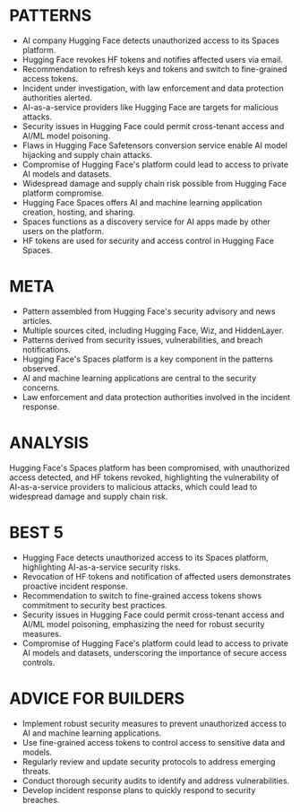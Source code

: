 # PATTERNS
* AI company Hugging Face detects unauthorized access to its Spaces platform.
* Hugging Face revokes HF tokens and notifies affected users via email.
* Recommendation to refresh keys and tokens and switch to fine-grained access tokens.
* Incident under investigation, with law enforcement and data protection authorities alerted.
* AI-as-a-service providers like Hugging Face are targets for malicious attacks.
* Security issues in Hugging Face could permit cross-tenant access and AI/ML model poisoning.
* Flaws in Hugging Face Safetensors conversion service enable AI model hijacking and supply chain attacks.
* Compromise of Hugging Face's platform could lead to access to private AI models and datasets.
* Widespread damage and supply chain risk possible from Hugging Face platform compromise.
* Hugging Face Spaces offers AI and machine learning application creation, hosting, and sharing.
* Spaces functions as a discovery service for AI apps made by other users on the platform.
* HF tokens are used for security and access control in Hugging Face Spaces.

# META
* Pattern assembled from Hugging Face's security advisory and news articles.
* Multiple sources cited, including Hugging Face, Wiz, and HiddenLayer.
* Patterns derived from security issues, vulnerabilities, and breach notifications.
* Hugging Face's Spaces platform is a key component in the patterns observed.
* AI and machine learning applications are central to the security concerns.
* Law enforcement and data protection authorities involved in the incident response.

# ANALYSIS
Hugging Face's Spaces platform has been compromised, with unauthorized access detected, and HF tokens revoked, highlighting the vulnerability of AI-as-a-service providers to malicious attacks, which could lead to widespread damage and supply chain risk.

# BEST 5
* Hugging Face detects unauthorized access to its Spaces platform, highlighting AI-as-a-service security risks.
* Revocation of HF tokens and notification of affected users demonstrates proactive incident response.
* Recommendation to switch to fine-grained access tokens shows commitment to security best practices.
* Security issues in Hugging Face could permit cross-tenant access and AI/ML model poisoning, emphasizing the need for robust security measures.
* Compromise of Hugging Face's platform could lead to access to private AI models and datasets, underscoring the importance of secure access controls.

# ADVICE FOR BUILDERS
* Implement robust security measures to prevent unauthorized access to AI and machine learning applications.
* Use fine-grained access tokens to control access to sensitive data and models.
* Regularly review and update security protocols to address emerging threats.
* Conduct thorough security audits to identify and address vulnerabilities.
* Develop incident response plans to quickly respond to security breaches.
